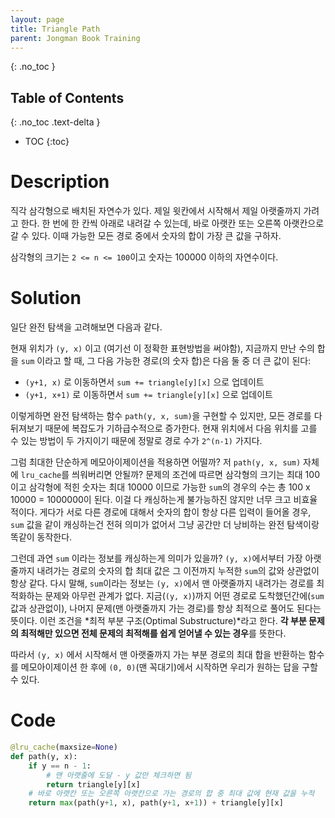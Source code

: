 ```yaml
---
layout: page
title: Triangle Path
parent: Jongman Book Training
---
```


{: .no_toc }
## Table of Contents
{: .no_toc .text-delta }
- TOC
{:toc}

# Description
 직각 삼각형으로 배치된 자연수가 있다. 제일 윗칸에서 시작해서 제일
 아랫줄까지 가려고 한다. 한 번에 한 칸씩 아래로 내려갈 수 있는데, 바로
 아랫칸 또는 오른쪽 아랫칸으로 갈 수 있다. 이때 가능한 모든 경로
 중에서 숫자의 합이 가장 큰 값을 구하자.

 삼각형의 크기는 `2 <= n <= 100`이고 숫자는 100000 이하의 자연수이다.

# Solution
 일단 완전 탐색을 고려해보면 다음과 같다.

 현재 위치가 `(y, x)` 이고 (여기선 이 정확한 표현방법을 써야함),
 지금까지 만난 수의 합을 `sum` 이라고 할 때, 그 다음 가능한 경로(의
 숫자 합)은 다음 둘 중 더 큰 값이 된다:
  - `(y+1, x)` 로 이동하면서 `sum += triangle[y][x]` 으로 업데이트
  - `(y+1, x+1)` 로 이동하면서 `sum += triangle[y][x]` 으로 업데이트

 이렇게하면 완전 탐색하는 함수 `path(y, x, sum)`을 구현할 수 있지만,
 모든 경로를 다 뒤져보기 때문에 복잡도가 기하급수적으로 증가한다. 현재
 위치에서 다음 위치를 고를 수 있는 방법이 두 가지이기 때문에 정말로
 경로 수가 `2^(n-1)` 가지다.

 그럼 최대한 단순하게 메모아이제이션을 적용하면 어떨까? 저 `path(y, x,
 sum)` 자체에 `lru_cache`를 씌워버리면 안될까? 문제의 조건에 따르면
 삼각형의 크기는 최대 100이고 삼각형에 적힌 숫자는 최대 10000 이므로
 가능한 `sum`의 경우의 수는 총 100 x 10000 = 1000000이 된다. 이걸 다
 캐싱하는게 불가능하진 않지만 너무 크고 비효율적이다. 게다가 서로 다른
 경로에 대해서 숫자의 합이 항상 다른 입력이 들어올 경우, `sum` 값을
 같이 캐싱하는건 전혀 의미가 없어서 그냥 공간만 더 낭비하는 완전
 탐색이랑 똑같이 동작한다.

 그런데 과연 `sum` 이라는 정보를 캐싱하는게 의미가 있을까? `(y,
 x)`에서부터 가장 아랫줄까지 내려가는 경로의 숫자의 합 최대 값은 그
 이전까지 누적한 `sum`의 값와 상관없이 항상 같다. 다시 말해,
 `sum`이라는 정보는 `(y, x)`에서 맨 아랫줄까지 내려가는 경로를
 최적화하는 문제와 아무런 관계가 없다. 지금(`(y, x)`)까지 어떤 경로로
 도착했던간에(`sum` 값과 상관없이), 나머지 문제(맨 아랫줄까지 가는
 경로)를 항상 최적으로 풀어도 된다는 뜻이다. 이런 조건을 *최적 부분
 구조(Optimal Substructure)*라고 한다. **각 부분 문제의 최적해만
 있으면 전체 문제의 최적해를 쉽게 얻어낼 수 있는 경우**를 뜻한다.

 따라서 `(y, x)` 에서 시작해서 맨 아랫줄까지 가는 부분 경로의 최대
 합을 반환하는 함수를 메모아이제이션 한 후에 `(0, 0)`(맨 꼭대기)에서
 시작하면 우리가 원하는 답을 구할 수 있다.

# Code

```python
@lru_cache(maxsize=None)
def path(y, x):
    if y == n - 1:
        # 맨 아랫줄에 도달 - y 값만 체크하면 됨
        return triangle[y][x]
    # 바로 아랫칸 또는 오른쪽 아랫칸으로 가는 경로의 합 중 최대 값에 현재 값을 누적
    return max(path(y+1, x), path(y+1, x+1)) + triangle[y][x]
```
